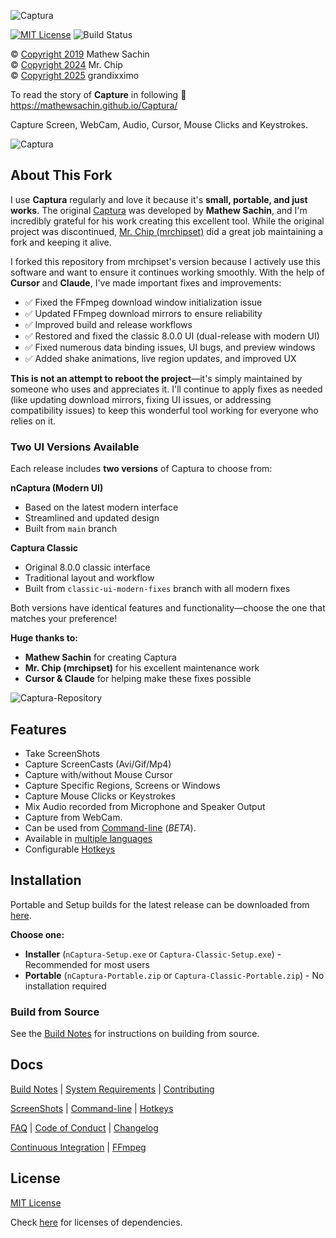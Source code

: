 ![Captura](https://mathewsachin.github.io/Captura/assets/Banner.png)

[![MIT License](https://img.shields.io/badge/license-MIT-blue.svg?style=flat-square)](LICENSE.md)
![Build Status](https://github.com/grandixximo/nCaptura/actions/workflows/build.yml/badge.svg)



&copy; [Copyright 2019](mathew/LICENSE_MathewSachin.md) Mathew Sachin  
&copy; [Copyright 2024](LICENSE.md) Mr. Chip  
&copy; [Copyright 2025](LICENSE.md) grandixximo

To read the story of **Capture** in following
:link: <https://mathewsachin.github.io/Captura/>

Capture Screen, WebCam, Audio, Cursor, Mouse Clicks and Keystrokes.


![Captura](docs/Screenshots/Captura.png)


## About This Fork

I use **Captura** regularly and love it because it's **small, portable, and just works**. The original [Captura](https://github.com/MathewSachin/Captura) was developed by **Mathew Sachin**, and I'm incredibly grateful for his work creating this excellent tool. While the original project was discontinued, [Mr. Chip (mrchipset)](https://github.com/mrchipset/nCaptura) did a great job maintaining a fork and keeping it alive.

I forked this repository from mrchipset's version because I actively use this software and want to ensure it continues working smoothly. With the help of **Cursor** and **Claude**, I've made important fixes and improvements:

- ✅ Fixed the FFmpeg download window initialization issue
- ✅ Updated FFmpeg download mirrors to ensure reliability
- ✅ Improved build and release workflows
- ✅ Restored and fixed the classic 8.0.0 UI (dual-release with modern UI)
- ✅ Fixed numerous data binding issues, UI bugs, and preview windows
- ✅ Added shake animations, live region updates, and improved UX

**This is not an attempt to reboot the project**—it's simply maintained by someone who uses and appreciates it. I'll continue to apply fixes as needed (like updating download mirrors, fixing UI issues, or addressing compatibility issues) to keep this wonderful tool working for everyone who relies on it.

### Two UI Versions Available

Each release includes **two versions** of Captura to choose from:

**nCaptura (Modern UI)**
- Based on the latest modern interface
- Streamlined and updated design
- Built from `main` branch

**Captura Classic**
- Original 8.0.0 classic interface
- Traditional layout and workflow
- Built from `classic-ui-modern-fixes` branch with all modern fixes

Both versions have identical features and functionality—choose the one that matches your preference!

**Huge thanks to:**
- **Mathew Sachin** for creating Captura
- **Mr. Chip (mrchipset)** for his excellent maintenance work
- **Cursor & Claude** for helping make these fixes possible

![Captura-Repository](docs/Screenshots/Captura_Github_Repo.png)


## Features

- Take ScreenShots
- Capture ScreenCasts (Avi/Gif/Mp4)
- Capture with/without Mouse Cursor
- Capture Specific Regions, Screens or Windows
- Capture Mouse Clicks or Keystrokes
- Mix Audio recorded from Microphone and Speaker Output
- Capture from WebCam.
- Can be used from [Command-line](https://mathewsachin.github.io/Captura/cmdline) (*BETA*).
- Available in [multiple languages](https://mathewsachin.github.io/Captura/translation)
- Configurable [Hotkeys](https://mathewsachin.github.io/Captura/hotkeys)

## Installation

[latest]: https://github.com/grandixximo/nCaptura/releases/latest

Portable and Setup builds for the latest release can be downloaded from [here][latest].

**Choose one:**
- **Installer** (`nCaptura-Setup.exe` or `Captura-Classic-Setup.exe`) - Recommended for most users
- **Portable** (`nCaptura-Portable.zip` or `Captura-Classic-Portable.zip`) - No installation required

### Build from Source

See the [Build Notes](docs/Build.md) for instructions on building from source.

## Docs
[Build Notes](docs/Build.md) | [System Requirements](docs/System-Requirements.md) | [Contributing](CONTRIBUTING.md)

[ScreenShots](docs/Screenshots) | [Command-line](docs/Cmdline/README.md) | [Hotkeys](https://mathewsachin.github.io/Captura/hotkeys)

[FAQ](docs/FAQ.md) | [Code of Conduct](CODE_OF_CONDUCT.md) | [Changelog](docs/Changelogs/README.md)

[Continuous Integration](docs/CI.md) | [FFmpeg](docs/FFmpeg.md)

## License

[MIT License](LICENSE.md)

Check [here](licenses/) for licenses of dependencies.
